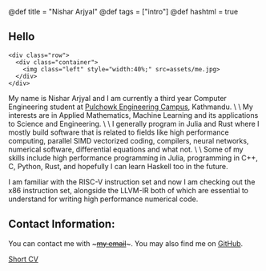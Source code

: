@def title = "Nishar Arjyal"
@def tags = ["intro"]
@def hashtml = true

## Hello


~~~
<div class="row">
  <div class="container">
    <img class="left" style="width:40%;" src=assets/me.jpg>
  </div>
</div> 
~~~

My name is Nishar Arjyal and I am currently a third year Computer Engineering student 
at [Pulchowk Engineering Campus](https://pcampus.edu.np/), Kathmandu.
\\
\\
My interests are in Applied Mathematics, Machine Learning and its applications to Science and Engineering. 
\\
\\
I generally program in Julia and Rust where I mostly build software that is related to fields
like high performance computing, parallel SIMD vectorized coding, compilers, neural networks,
numerical software, differential equations and what not. 
\\
\\
Some of my skills include high performance programming in Julia, programming in C++, C, Python,
Rust, and hopefully I can learn Haskell too in the future.

I am familiar with the RISC-V instruction set and now I am checking out the x86 instruction set,
alongside the LLVM-IR both of which are essential to understand for writing high performance 
numerical code. 



<!--
```julia:firstcode
using LinearAlgebra, Random
Random.seed!(555)
a = randn(5)
round(norm(a), sigdigits=4)
```

\show{firstcode}
-->


## Contact Information: 

You can contact me with ~~~<a href = "mailto: nishararjyal1@gmail.com">my email</a>~~~.
You may also find me on [GitHub](https://github.com/NisharArjyal).

[Short CV]()
~~~<!-- TODO -->~~~

